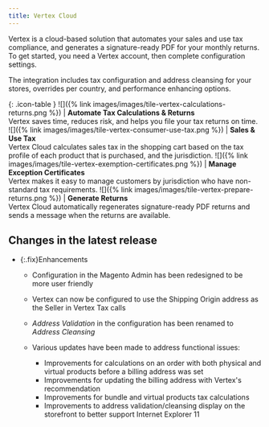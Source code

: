```yaml
---
title: Vertex Cloud
---
```


Vertex is a cloud-based solution that automates your sales and use tax compliance, and generates a signature-ready PDF for your monthly returns. To get started, you need a Vertex account, then complete configuration settings.

The integration includes tax configuration and address cleansing   for your stores, overrides per country, and performance enhancing options.

{: .icon-table }
![]({% link images/images/tile-vertex-calculations-returns.png %}) | **Automate Tax Calculations & Returns**<br>Vertex saves time, reduces risk, and helps you file your tax returns on time.
![]({% link images/images/tile-vertex-consumer-use-tax.png %}) | **Sales & Use Tax**<br>Vertex Cloud calculates sales tax in the shopping cart based on the tax profile of each product that is purchased, and the jurisdiction.
![]({% link images/images/tile-vertex-exemption-certificates.png %}) | **Manage Exception Certificates**<br>Vertex makes it easy to manage customers by jurisdiction who have non-standard tax requirements.
![]({% link images/images/tile-vertex-prepare-returns.png %}) | **Generate Returns**<br>Vertex Cloud automatically regenerates signature-ready PDF returns and sends a message when the returns are available.

## Changes in the latest release

- {:.fix}Enhancements

   - Configuration in the Magento Admin has been redesigned to be more user friendly
   - Vertex can now be configured to use the Shipping Origin address as the Seller in Vertex Tax calls
   - _Address Validation_ in the configuration has been renamed to _Address Cleansing_
   - Various updates have been made to address functional issues:

      - Improvements for calculations on an order with both physical and virtual products before a billing address was set
      - Improvements for updating the billing address with Vertex's recommendation
      - Improvements for bundle and virtual products tax calculations
      - Improvements to address validation/cleansing display on the storefront to better support Internet Explorer 11

<!--
  This is a style declaration so that the feature icons are not sized by table auto styling for column widths.
-->
<style>
.icon-table td:first-of-type {
  width: 150px;
}
</style>
